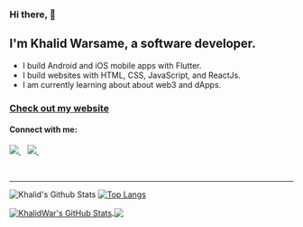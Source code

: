 ### Hi there, 👋

## I'm Khalid Warsame, a software developer.
- I build Android and iOS mobile apps with Flutter.
- I build websites with HTML, CSS, JavaScript, and ReactJs.
- I am currently learning about about web3 and dApps.

### [Check out my website][website]

#### Connect with me:

<p align="left">

  <a href="https://www.linkedin.com/in/khalidwar/">
    <img src="https://img.shields.io/badge/linkedin-%230077B5.svg?&style=for-the-badge&logo=linkedin&logoColor=white" />
  </a>&nbsp;&nbsp;
  <a href="https://twitter.com/RealKhalidWar">
    <img src="https://img.shields.io/badge/twitter-%231DA1F2.svg?&style=for-the-badge&logo=twitter&logoColor=white" />
  </a>&nbsp;&nbsp;
  
</p>
 
<br />

---
<img alt="Khalid's Github Stats" src="https://github-readme-stats.vercel.app/api?username=KhalidWar&show_icons=true&count_private=true" />  [![Top Langs](https://github-readme-stats.vercel.app/api/top-langs/?username=KhalidWar&layout=compact)](https://github.com/anuraghazra/github-readme-stats)

<a href="https://github.com/KhalidWar/KhalidWar">
  <img align="center" src="https://github-readme-stats.vercel.app/api?username=KhalidWar&show_icons=true&line_height=27&count_private=true" alt="KhalidWar's GitHub Stats" />
</a>
<a href="https://github.com/KhalidWar/KhalidWar">
  <img align="center" src="https://github-readme-stats.vercel.app/api/top-langs/?username=KhalidWar" />
</a>

[website]: https://khalidwar.com 
[twitter]: https://twitter.com/RealKhalidWar 
[linkedin]: https://linkedin.com/in/KhalidWar

